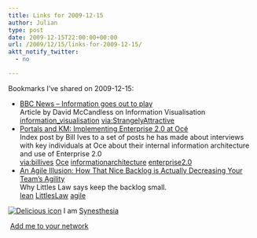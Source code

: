 ```yaml
---
title: Links for 2009-12-15
author: Julian
type: post
date: 2009-12-15T22:00:00+00:00
url: /2009/12/15/links-for-2009-12-15/
aktt_notify_twitter:
  - no

---
```

Bookmarks I&#8217;ve shared on 2009-12-15:

  * [BBC News &#8211; Information goes out to play][1]  
    Article by David McCandless on Information Visualisation  
    [information_visualisation][2] [via:StrangelyAttractive][3] 
  * [Portals and KM: Implementing Enterprise 2.0 at Oc&eacute;][4]  
    Index post by Bill Ives to a set of posts he has made about interviews with key individuals at Oce about their internal information architecture and use of Enterprise 2.0  
    [via:billives][5] [Oce][6] [informationarchitecture][7] [enterprise2.0][8] 
  * [An Agile Illusion: How That Nice Backlog is Actually Decreasing Your Team&#8217;s Agility][9]  
    Why Littles Law says keep the backlog small.  
    [lean][10] [LittlesLaw][11] [agile][12] 

<p class="deliciouslink">
  <a href="http://del.icio.us/synesthesia" title="See all my bookmarks on del.icio.us"><img src="https://www.synesthesia.co.uk/images/deliciousicon.jpg" alt="Delicious icon" /></a>&nbsp;I am <a href="http://del.icio.us/synesthesia" title="See all my bookmarks on del.icio.us">Synesthesia</a>
</p>

<p class="deliciouslink">
  <a href="http://del.icio.us/network?add=synesthesia" title="Add me to your del.icio.us network"><img src="https://www.synesthesia.co.uk/images/add.gif" alt="" /></a>&nbsp;<a href="http://del.icio.us/network?add=synesthesia" title="Add me to your del.icio.us network">Add me to your network</a>
</p>

 [1]: http://news.bbc.co.uk/1/hi/magazine/8381597.stm
 [2]: http://delicious.com/synesthesia/information_visualisation
 [3]: http://delicious.com/synesthesia/via%3AStrangelyAttractive
 [4]: http://billives.typepad.com/portals_and_km/2009/11/implementing-enterprise-2o-at-oc%C3%A9.html
 [5]: http://delicious.com/synesthesia/via%3Abillives
 [6]: http://delicious.com/synesthesia/Oce
 [7]: http://delicious.com/synesthesia/informationarchitecture
 [8]: http://delicious.com/synesthesia/enterprise2.0
 [9]: http://scalingsoftwareagility.wordpress.com/2009/12/14/an-agile-illusion-how-that-nice-backlog-is-actually-decreasing-your-team%E2%80%99s-agility
 [10]: http://delicious.com/synesthesia/lean
 [11]: http://delicious.com/synesthesia/LittlesLaw
 [12]: http://delicious.com/synesthesia/agile